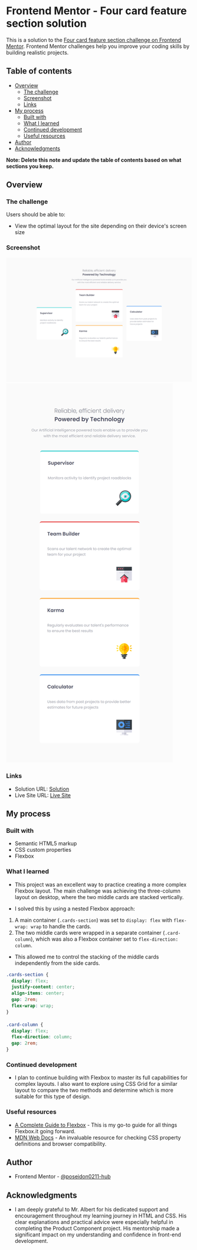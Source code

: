 # Frontend Mentor - Four card feature section solution

This is a solution to the [Four card feature section challenge on Frontend Mentor](https://www.frontendmentor.io/challenges/four-card-feature-section-weK1eFYK). Frontend Mentor challenges help you improve your coding skills by building realistic projects. 

## Table of contents

- [Overview](#overview)
  - [The challenge](#the-challenge)
  - [Screenshot](#screenshot)
  - [Links](#links)
- [My process](#my-process)
  - [Built with](#built-with)
  - [What I learned](#what-i-learned)
  - [Continued development](#continued-development)
  - [Useful resources](#useful-resources)
- [Author](#author)
- [Acknowledgments](#acknowledgments)

**Note: Delete this note and update the table of contents based on what sections you keep.**

## Overview

### The challenge

Users should be able to:

- View the optimal layout for the site depending on their device's screen size

### Screenshot

![](screenshot/Desktop.png)
![](screenshot/Mobile.png)

### Links

- Solution URL: <a href="" target="_blank" rel="noreferrer"> Solution </a>
- Live Site URL: <a href="" target="_blank" rel="noreferrer">Live Site </a>

## My process

### Built with

- Semantic HTML5 markup
- CSS custom properties
- Flexbox

### What I learned

- This project was an excellent way to practice creating a more complex Flexbox layout. The main challenge was achieving the three-column layout on desktop, where the two middle cards are stacked vertically.

- I solved this by using a nested Flexbox approach:

1.  A main container (`.cards-section`) was set to `display: flex` with `flex-wrap: wrap` to handle the cards.
2.  The two middle cards were wrapped in a separate container (`.card-column`), which was also a Flexbox container set to `flex-direction: column`.

- This allowed me to control the stacking of the middle cards independently from the side cards.

```css
.cards-section {
  display: flex;
  justify-content: center;
  align-items: center;
  gap: 2rem;
  flex-wrap: wrap;
}

.card-column {
  display: flex;
  flex-direction: column;
  gap: 2rem;
}
```


### Continued development

- I plan to continue building with Flexbox to master its full capabilities for complex layouts. I also want to explore using CSS Grid for a similar layout to compare the two methods and determine which is more suitable for this type of design.

### Useful resources

- [A Complete Guide to Flexbox](https://css-tricks.com/snippets/css/a-guide-to-flexbox/) - This is my go-to guide for all things Flexbox.it going forward.
- [MDN Web Docs](https://developer.mozilla.org/en-US/) - An invaluable resource for checking CSS property definitions and browser compatibility.

## Author

- Frontend Mentor - <a href="https://www.frontendmentor.io/profile/poseidon0211-hub" target="_blank" rel="noreferrer">@poseidon0211-hub</a>

## Acknowledgments

- I am deeply grateful to Mr. Albert for his dedicated support and encouragement throughout my learning journey in HTML and CSS. His clear explanations and practical advice were especially helpful in completing the Product Component project. His mentorship made a significant impact on my understanding and confidence in front-end development.
